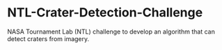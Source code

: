 NTL-Crater-Detection-Challenge
==============================

NASA Tournament Lab (NTL) challenge to develop an algorithm that can detect craters from imagery.
